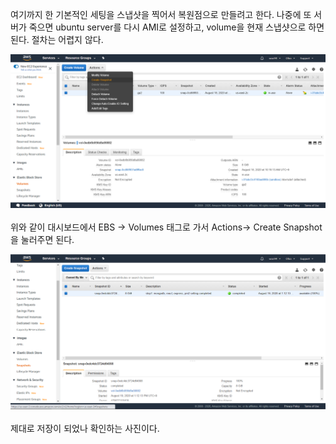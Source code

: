 여기까지 한 기본적인 세팅을 스냅샷을 찍어서 복원점으로 만들려고 한다. 나중에 또 서버가 죽으면 ubuntu server를 다시 AMI로 설정하고,
volume을 현재 스냅샷으로 하면 된다. 절차는 어렵지 않다.

![snapshot1](./images/snapshot1.png)
<br><br>
위와 같이 대시보드에서 EBS -> Volumes 태그로 가서 Actions-> Create Snapshot을 눌러주면 된다.

![snapshot2](./images/snapshot2.png)
<br><br>
제대로 저장이 되었나 확인하는 사진이다.
